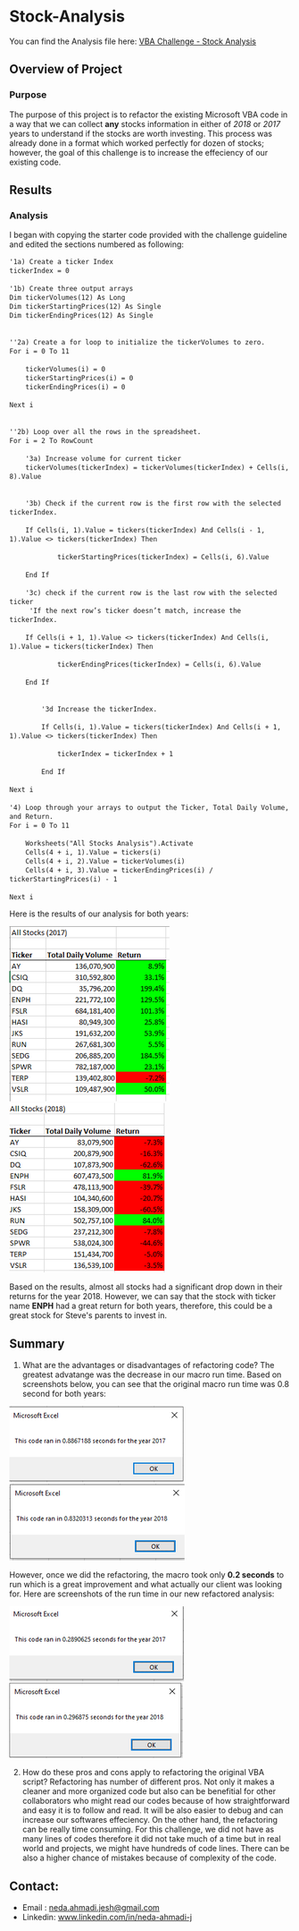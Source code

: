 # Stock-Analysis

You can find the Analysis file here: [VBA Challenge - Stock Analysis](https://github.com/NedaAJ/stock-analysis/blob/main/VBA_Challenge.xlsm)

## Overview of Project
### Purpose
The purpose of this project is to refactor the existing Microsoft VBA code in a way that we can collect **any** stocks information in either of _2018_ or _2017_ years to understand if the stocks are worth investing. This process was already done in a format which worked perfectly for dozen of stocks; however, the goal of this challenge is to increase the effeciency of our existing code.

## Results
### Analysis
I began with copying the starter code provided with the challenge guideline and edited the sections numbered as following:

    '1a) Create a ticker Index
    tickerIndex = 0

    '1b) Create three output arrays
    Dim tickerVolumes(12) As Long
    Dim tickerStartingPrices(12) As Single
    Dim tickerEndingPrices(12) As Single
    
    
    ''2a) Create a for loop to initialize the tickerVolumes to zero.
    For i = 0 To 11
    
        tickerVolumes(i) = 0
        tickerStartingPrices(i) = 0
        tickerEndingPrices(i) = 0
        
    Next i
        
        
    ''2b) Loop over all the rows in the spreadsheet.
    For i = 2 To RowCount
    
        '3a) Increase volume for current ticker
        tickerVolumes(tickerIndex) = tickerVolumes(tickerIndex) + Cells(i, 8).Value
        
        
        '3b) Check if the current row is the first row with the selected tickerIndex.
                   
        If Cells(i, 1).Value = tickers(tickerIndex) And Cells(i - 1, 1).Value <> tickers(tickerIndex) Then
                
                tickerStartingPrices(tickerIndex) = Cells(i, 6).Value
            
        End If
        
        '3c) check if the current row is the last row with the selected ticker
         'If the next row’s ticker doesn’t match, increase the tickerIndex.
        
        If Cells(i + 1, 1).Value <> tickers(tickerIndex) And Cells(i, 1).Value = tickers(tickerIndex) Then
                
                tickerEndingPrices(tickerIndex) = Cells(i, 6).Value
            
        End If
            

            '3d Increase the tickerIndex.
            
            If Cells(i, 1).Value = tickers(tickerIndex) And Cells(i + 1, 1).Value <> tickers(tickerIndex) Then
                
                tickerIndex = tickerIndex + 1
                     
            End If
    
    Next i
    
    '4) Loop through your arrays to output the Ticker, Total Daily Volume, and Return.
    For i = 0 To 11
        
        Worksheets("All Stocks Analysis").Activate
        Cells(4 + i, 1).Value = tickers(i)
        Cells(4 + i, 2).Value = tickerVolumes(i)
        Cells(4 + i, 3).Value = tickerEndingPrices(i) / tickerStartingPrices(i) - 1   
        
    Next i

Here is the results of our analysis for both years:

![VBA_Challenge_2017](Resources/VBA_Challenge_2017.PNG)
![VBA_Challenge_2018](Resources/VBA_Challenge_2018.PNG)

Based on the results, almost all stocks had a significant drop down in their returns for the year 2018. However, we can say that the stock with ticker name **ENPH** had a great return for both years, therefore, this could be a great stock for Steve's parents to invest in.

## Summary

1. What are the advantages or disadvantages of refactoring code?
The greatest advatange was the decrease in our macro run time. Based on screenshots below, you can see that the original macro run time was 0.8 second for both years:

![Original_code_2017_Run_Time](Resources/Original_code_2017_Run_Time.PNG)
![Original_code_2018_Run_Time](Resources/Original_code_2018_Run_Time.PNG)

However, once we did the refactoring, the macro took only **0.2 seconds** to run which is a great improvement and what actually our client was looking for. Here are screenshots of the run time in our new refactored analysis:

![2017_Run_Time](Resources/2017_Run_Time.PNG)
![2018_Run_Time](Resources/2018_Run_Time.PNG)

2. How do these pros and cons apply to refactoring the original VBA script?
Refactoring has number of different pros. Not only it makes a cleaner and more organized code but also can be benefitial for other collaborators who might read our codes because of how straightforward and easy it is to follow and read. It will be also easier to debug and can increase our softwares effeciency. On the other hand, the refactoring can be really time consuming. For this challenge, we did not have as many lines of codes therefore it did not take much of a time but in real world and projects, we might have hundreds of code lines. There can be also a higher chance of mistakes because of complexity of the code.

## Contact:
- Email : [neda.ahmadi.jesh@gmail.com](mailto:neda.ahmadi.jesh@gmail.com?subject=[GitHub]%20Source%20Han%20Sans)
- Linkedin: www.linkedin.com/in/neda-ahmadi-j
